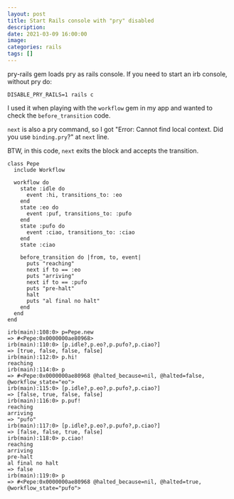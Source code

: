 ```yaml
---
layout: post
title: Start Rails console with "pry" disabled
description: 
date: 2021-03-09 16:00:00
image: 
categories: rails
tags: []
---
```


pry-rails gem loads pry as rails console. If you need to start an irb console, without pry do:

    DISABLE_PRY_RAILS=1 rails c

I used it when playing with the `workflow` gem in my app and wanted to check the `before_transition` code. 

`next` is also a pry command, so I got "Error: Cannot find local context. Did you use `binding.pry`?" at `next` line.

BTW, in this code, `next` exits the block and accepts the transition.

    class Pepe
      include Workflow

      workflow do
        state :idle do
          event :hi, transitions_to: :eo
        end
        state :eo do
          event :puf, transitions_to: :pufo
        end
        state :pufo do
          event :ciao, transitions_to: :ciao
        end
        state :ciao

        before_transition do |from, to, event|
          puts "reaching"
          next if to == :eo
          puts "arriving"
          next if to == :pufo
          puts "pre-halt"
          halt
          puts "al final no halt"
        end
      end
    end

    irb(main):108:0> p=Pepe.new
    => #<Pepe:0x0000000ae80968>
    irb(main):110:0> [p.idle?,p.eo?,p.pufo?,p.ciao?]
    => [true, false, false, false]
    irb(main):112:0> p.hi!
    reaching
    irb(main):114:0> p
    => #<Pepe:0x0000000ae80968 @halted_because=nil, @halted=false, @workflow_state="eo">
    irb(main):115:0> [p.idle?,p.eo?,p.pufo?,p.ciao?]
    => [false, true, false, false]
    irb(main):116:0> p.puf!
    reaching
    arriving
    => "pufo"
    irb(main):117:0> [p.idle?,p.eo?,p.pufo?,p.ciao?]
    => [false, false, true, false]
    irb(main):118:0> p.ciao!
    reaching
    arriving
    pre-halt
    al final no halt
    => false
    irb(main):119:0> p
    => #<Pepe:0x0000000ae80968 @halted_because=nil, @halted=true, @workflow_state="pufo">